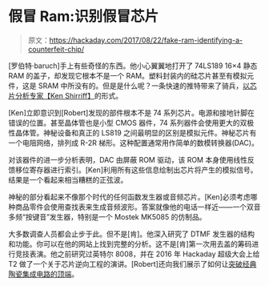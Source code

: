 # 假冒 Ram:识别假冒芯片

> 原文：<https://hackaday.com/2017/08/22/fake-ram-identifying-a-counterfeit-chip/>

[罗伯特·baruch‏]手上有些奇怪的东西。他小心翼翼地打开了 74LS189 16×4 静态 RAM 的盖子，却发现它根本不是一个 RAM。塑料封装内的硅芯片甚至有模拟元件，这是 SRAM 中所没有的。但是是什么呢？一条快速的推特带来了骑兵，[以芯片分析专家【Ken Shirriff】](http://www.righto.com/2017/08/inside-fake-ram-chip-i-found-something.html)的形式。

[Ken]立即意识到[Robert]发现的部件根本不是 74 系列芯片。电源和接地针脚在错误的位置。甚至晶体管也是小型 CMOS 器件，74 系列器件会使用更大的双极性晶体管。神秘设备和真正的 LS819 之间最明显的区别是模拟元件。神秘芯片有一个电阻网络，排列成 R-2R 梯形。这种配置通常用作简单的数模转换器(DAC)。

对该器件的进一步分析表明，DAC 由屏蔽 ROM 驱动，该 ROM 本身使用线性反馈移位寄存器进行索引。[Ken]利用所有这些信息绘制出芯片将产生的模拟信号。结果是一个看起来相当糟糕的正弦波。

神秘的部分看起来不像那个时代的任何函数发生器或音频芯片。[Ken]必须考虑哪种商品零件会使用查找表来生成音频波形。答案就像他的电话一样近——一个双音多频“按键音”发生器，特别是一个 Mostek MK5085 的仿制品。

大多数调查人员都会止步于此。但不是[肯]。他深入研究了 DTMF 发生器的结构和功能。你可以在他的网站上找到完整的分析。这不是[肯]第一次用去盖的筹码进行竞技表演。他之前研究过英特尔 8008，并在 2016 年 Hackaday 超级大会上给 T2 做了一个关于芯片逆向工程的演讲。[Robert]还向我们展示了如何让[突破经典陶瓷集成电路的顶端](http://hackaday.com/2017/04/07/popping-the-top-of-a-ceramic-ic/)。